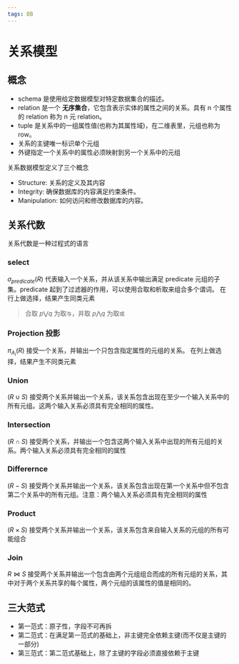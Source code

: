```yaml
---
tags: DB
---
```

# 关系模型

## 概念

- schema 是使用给定数据模型对特定数据集合的描述。
- relation 是一个 **无序集合**，它包含表示实体的属性之间的关系。具有 n 个属性的 relation 称为 n 元 relation。
- tuple 是关系中的一组属性值(也称为其属性域)，在二维表里，元组也称为 row。
- 关系的主键唯一标识单个元组
- 外键指定一个关系中的属性必须映射到另一个关系中的元组

关系数据模型定义了三个概念

- Structure: 关系的定义及其内容
- Integrity: 确保数据库的内容满足约束条件。
- Manipulation: 如何访问和修改数据库的内容。

## 关系代数

关系代数是一种过程式的语言

### select

$\sigma_{predicate}(R)$ 代表输入一个关系，并从该关系中输出满足 predicate 元组的子集。predicate 起到了过滤器的作用，可以使用合取和析取来组合多个谓词。
在行上做选择，结果产生同类元素

> 合取 $p\bigvee q$ 为取`与`，并取 $p\bigwedge q$ 为取`或`

### Projection 投影

$\pi_{A_i}(R)$ 接受一个关系，并输出一个只包含指定属性的元组的关系。
在列上做选择，结果产生不同类元素

### Union

$(R\cup S)$ 接受两个关系并输出一个关系，该关系包含出现在至少一个输入关系中的所有元组。这两个输入关系必须具有完全相同的属性。

### Intersection

$(R\cap S)$ 接受两个关系，并输出一个包含这两个输入关系中出现的所有元组的关系。两个输入关系必须具有完全相同的属性

### Differernce

$(R-S)$ 接受两个关系并输出一个关系，该关系包含出现在第一个关系中但不包含第二个关系中的所有元组。注意：两个输入关系必须具有完全相同的属性

### Product

$(R\times S)$ 接受两个关系并输出一个关系，该关系包含来自输入关系的元组的所有可能组合

### Join

$R\Join S$ 接受两个关系并输出一个包含由两个元组组合而成的所有元组的关系，其中对于两个关系共享的每个属性，两个元组的该属性的值是相同的。

## 三大范式

- 第一范式：原子性，字段不可再拆
- 第二范式：在满足第一范式的基础上，非主键完全依赖主键(而不仅是主键的一部分)
- 第三范式：第二范式基础上，除了主键的字段必须直接依赖于主键
